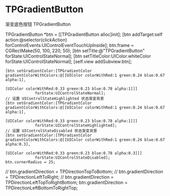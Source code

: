 # TPGradientButton
渐变底色按钮  TPGradientButton

 TPGradientButton *btn = [[TPGradientButton alloc]init];
    [btn addTarget:self action:@selector(clickAction) forControlEvents:UIControlEventTouchUpInside];
    btn.frame = CGRectMake(50, 100, 220, 50);
    [btn setTitle:@"TPGradientButton" forState:UIControlStateNormal];
    [btn setTitleColor:UIColor.whiteColor forState:UIControlStateNormal];
    [self.view addSubview:btn];
    
  
    [btn setGradientColor:[TPGradientColor gradientColorWithColors:@[[UIColor colorWithRed:1 green:0.24 blue:0.67 alpha:1],
                                                                     [UIColor colorWithRed:0.33 green:0.23 blue:0.78 alpha:1]]]
                 forState:UIControlStateNormal];
    // 设置 UIControlStateHighlighted 状态渐变背景
    [btn setGradientColor:[TPGradientColor gradientColorWithColors:@[[UIColor colorWithRed:1 green:0.24 blue:0.67 alpha:1],
                                                                     [UIColor colorWithRed:0.33 green:0.23 blue:0.78 alpha:1]]]
                 forState:UIControlStateHighlighted];
    // 设置 UIControlStateDisabled 状态渐变背景
    [btn setGradientColor:[TPGradientColor gradientColorWithColors:@[[UIColor colorWithRed:1 green:0.24 blue:0.67 alpha:0.3],
                                                                     [UIColor colorWithRed:0.33 green:0.23 blue:0.78 alpha:0.3]]]
                 forState:UIControlStateDisabled];
    btn.cornerRadius = 25;
    
//    btn.gradientDirection = TPDirectionTopToBottom;
//    btn.gradientDirection = TPDirectionLeftToRight;
//    btn.gradientDirection = TPDirectionLeftTopToRightBottom;
    btn.gradientDirection = TPDirectionLeftBottomToRightTop;
